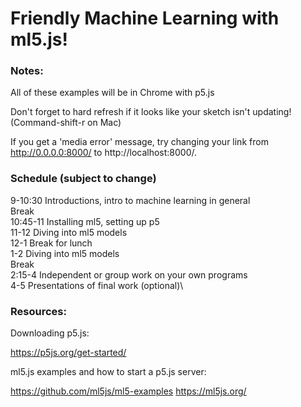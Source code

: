 # Friendly Machine Learning with ml5.js!

### Notes:

All of these examples will be in Chrome with p5.js

Don't forget to hard refresh if it looks like your sketch isn't updating! (Command-shift-r on Mac)

If you get a 'media error' message, try changing your link from http://0.0.0.0:8000/ to http://localhost:8000/.


### Schedule (subject to change)

9-10:30 	Introductions, intro to machine learning in general\
				Break\
10:45-11 	Installing ml5, setting up p5\
11-12 		Diving into ml5 models\
12-1		Break for lunch\
1-2		 	Diving into ml5 models\
				Break\
2:15-4 		Independent or group work on your own programs\
4-5 		Presentations of final work (optional)\


### Resources:

Downloading p5.js:

https://p5js.org/get-started/

ml5.js examples and how to start a p5.js server:

https://github.com/ml5js/ml5-examples
https://ml5js.org/
